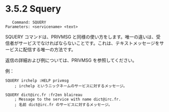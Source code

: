 # 3.5.2 Squery

```
   Command: SQUERY
Parameters: <servicename> <text>
```

SQUERY コマンドは、PRIVMSG と同様の使い方をします。唯一の違いは、受信者がサービスでなければならないことです。これは、テキストメッセージをサービスに配信する唯一の方法です。

返信の詳細および例については、PRIVMSG を参照してください。

例：

```
SQUERY irchelp :HELP privmsg
    ; irchelp というニックネームのサービスに対するメッセージ。

SQUERY dict@irc.fr :fr2en blaireau
    ; Message to the service with name dict@irc.fr.
    ; 名前 dict@irc.fr のサービスに対するメッセージ。

```
